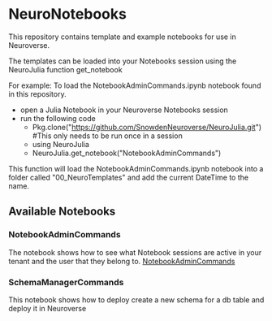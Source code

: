 # NeuroNotebooks

This repository contains template and example notebooks for use in Neuroverse.

The templates can be loaded into your Notebooks session using the NeuroJulia function get_notebook

For example:
To load the NotebookAdminCommands.ipynb notebook found in this repository.

  - open a Julia Notebook in your Neuroverse Notebooks session
  - run the following code
    - Pkg.clone("https://github.com/SnowdenNeuroverse/NeuroJulia.git") #This only needs to be run once in a session
    - using NeuroJulia
    - NeuroJulia.get_notebook("NotebookAdminCommands")

This function will load the NotebookAdminCommands.ipynb notebook into a folder called "00_NeuroTemplates" and add the current DateTime to the name.

## Available Notebooks
### NotebookAdminCommands
The notebook shows how to see what Notebook sessions are active in your tenant and the user that they belong to.
[NotebookAdminCommands](https://github.com/SnowdenNeuroverse/NeuroNotebooks/blob/master/Notebooks/NotebookAdminCommands.ipynb)

### SchemaManagerCommands
This notebook shows how to deploy create a new schema for a db table and deploy it in Neuroverse
